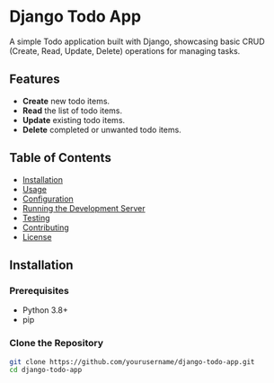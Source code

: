 # Django Todo App

A simple Todo application built with Django, showcasing basic CRUD (Create, Read, Update, Delete) operations for managing tasks. 

## Features

- **Create** new todo items.
- **Read** the list of todo items.
- **Update** existing todo items.
- **Delete** completed or unwanted todo items.

## Table of Contents

- [Installation](#installation)
- [Usage](#usage)
- [Configuration](#configuration)
- [Running the Development Server](#running-the-development-server)
- [Testing](#testing)
- [Contributing](#contributing)
- [License](#license)

## Installation

### Prerequisites

- Python 3.8+
- pip

### Clone the Repository

```bash
git clone https://github.com/yourusername/django-todo-app.git
cd django-todo-app
